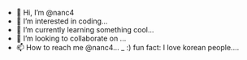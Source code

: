- 👋 Hi, I’m @nanc4
- 👀 I’m interested in coding...
- 🌱 I’m currently learning something cool...
- 💞️ I’m looking to collaborate on ...
- 📫 How to reach me @nanc4...
_ :) fun fact: I love korean people....


<!---
nanc4/nanc4 is a ✨ special ✨ repository because its `README.md` (this file) appears on your GitHub profile.
You can click the Preview link to take a look at your changes.
--->
